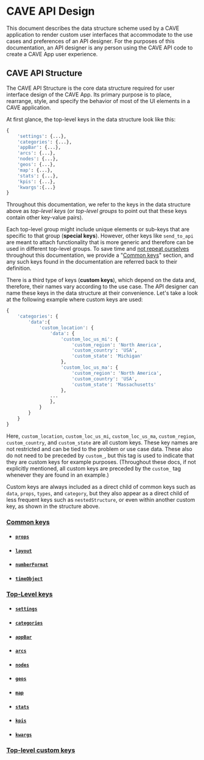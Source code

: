 # CAVE API Design
This document describes the data structure scheme used by a CAVE application to render custom user interfaces that accommodate to the use cases and preferences of an API designer. For the purposes of this documentation, an API designer is any person using the CAVE API code to create a CAVE App user experience.

## CAVE API Structure
The CAVE API Structure is the core data structure required for user interface design of the CAVE App. Its primary purpose is to place, rearrange, style, and specify the behavior of most of the UI elements in a CAVE application.

At first glance, the top-level keys in the data structure look like this:
```py
{
    'settings': {...},
    'categories': {...},
    'appBar': {...},
    'arcs': {...},
    'nodes': {...},
    'geos': {...},
    'map': {...},
    'stats': {...},
    'kpis': {...},
    'kwargs':{...}
}
```
Throughout this documentation, we refer to the keys in the data structure above as _top-level keys_ (or _top-level groups_ to point out that these keys contain other key-value pairs).

Each top-level group might include unique elements or sub-keys that are specific to that group (**special keys**). However, other keys like `send_to_api` are meant to attach functionality that is more generic and therefore can be used in different top-level groups. To save time and [not repeat ourselves](https://en.wikipedia.org/wiki/Don%27t_repeat_yourself) throughout this documentation, we provide a "[Common keys](#common-keys)" section, and any such keys found in the documentation are referred back to their definition.

There is a third type of keys (**custom keys**), which depend on the data and, therefore, their names vary according to the use case. The API designer can name these keys in the data structure at their convenience. Let's take a look at the following example where custom keys are used:
```py
{
    'categories': {
        'data':{
            'custom_location': {
                'data': {
                    'custom_loc_us_mi': {
                        'custom_region': 'North America',
                        'custom_country': 'USA',
                        'custom_state': 'Michigan'
                    },
                    'custom_loc_us_ma': {
                        'custom_region': 'North America',
                        'custom_country': 'USA',
                        'custom_state': 'Massachusetts'
                    },
                ...
                },
            }
        }
    }
}
```

Here, `custom_location`, `custom_loc_us_mi`, `custom_loc_us_ma`, `custom_region`, `custom_country`, and `custom_state` are all custom keys. These key names are not restricted and can be tied to the problem or use case data. These also do not need to be preceded by `custom_`, but this tag is used to indicate that they are custom keys for example purposes. (Throughout these docs, if not explicitly mentioned, all custom keys are preceded by the `custom_` tag whenever they are found in an example.)

Custom keys are always included as a direct child of common keys such as `data`, `props`, `types`, and `category`, but they also appear as a direct child of less frequent keys such as `nestedStructure`, or even within another custom key, as shown in the structure above.

### [Common keys](docs/common_keys/common_keys.md)

- #### [`props`](docs/common_keys/props.md)

- #### [`layout`](docs/common_keys/layout.md)

- #### [`numberFormat`](docs/common_keys/number_format.md)

- #### [`timeObject`](docs/common_keys/time_object.md)


### [Top-Level keys](docs/all_keys/top_level_keys.md)

- #### [`settings`](docs/all_keys/settings.md)

- #### [`categories`](docs/all_keys/categories.md)

- #### [`appBar`](docs/all_keys/app_bar.md)

- #### [`arcs`](docs/all_keys/arcs.md)

- #### [`nodes`](docs/all_keys/nodes.md)

- #### [`geos`](docs/all_keys/geos.md)

- #### [`map`](docs/all_keys/map.md)

- #### [`stats`](docs/all_keys/stats.md)

- #### [`kpis`](docs/all_keys/kpis.md)

- #### [`kwargs`](docs/all_keys/kwargs.md)


### [Top-level custom keys](docs/custom_keys.md)
